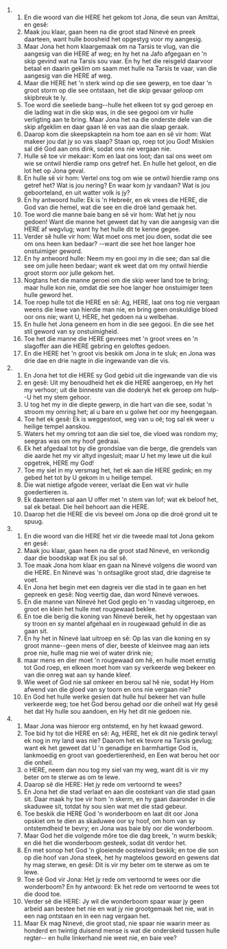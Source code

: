 <ol>
  <li>
    <ol>
      <li>En die woord van die HERE het gekom tot Jona, die seun van Amíttai, en gesê:</li>
      <li>Maak jou klaar, gaan heen na die groot stad Ninevé en preek daarteen, want hulle boosheid het opgestyg voor my aangesig.</li>
      <li>Maar Jona het hom klaargemaak om na Tarsis te vlug, van die aangesig van die HERE af weg; en hy het na Jafo afgegaan en 'n skip gevind wat na Tarsis sou vaar. En hy het die reisgeld daarvoor betaal en daarin geklim om saam met hulle na Tarsis te vaar, van die aangesig van die HERE af weg.</li>
      <li>Maar die HERE het 'n sterk wind op die see gewerp, en toe daar 'n groot storm op die see ontstaan, het die skip gevaar geloop om skipbreuk te ly.</li>
      <li>Toe word die seeliede bang--hulle het elkeen tot sy god geroep en die lading wat in die skip was, in die see gegooi om vir hulle verligting aan te bring. Maar Jona het na die onderste dele van die skip afgeklim en daar gaan lê en vas aan die slaap geraak.</li>
      <li>Daarop kom die skeepskaptein na hom toe aan en sê vir hom: Wat makeer jou dat jy so vas slaap? Staan op, roep tot jou God! Miskien sal dié God aan ons dink, sodat ons nie vergaan nie.</li>
      <li>Hulle sê toe vir mekaar: Kom en laat ons loot; dan sal ons weet om wie se ontwil hierdie ramp ons getref het. En hulle het geloot, en die lot het op Jona geval.</li>
      <li>En hulle sê vir hom: Vertel ons tog om wie se ontwil hierdie ramp ons getref het? Wat is jou nering? En waar kom jy vandaan? Wat is jou geboorteland, en uit watter volk is jy?</li>
      <li>En hy antwoord hulle: Ek is 'n Hebreër, en ek vrees die HERE, die God van die hemel, wat die see en die droë land gemaak het.</li>
      <li>Toe word die manne baie bang en sê vir hom: Wat het jy nou gedoen! Want die manne het geweet dat hy van die aangesig van die HERE af wegvlug; want hy het hulle dit te kenne gegee.</li>
      <li>Verder sê hulle vir hom: Wat moet ons met jou doen, sodat die see om ons heen kan bedaar? --want die see het hoe langer hoe onstuimiger geword.</li>
      <li>En hy antwoord hulle: Neem my en gooi my in die see; dan sal die see om julle heen bedaar; want ek weet dat om my ontwil hierdie groot storm oor julle gekom het.</li>
      <li>Nogtans het die manne geroei om die skip weer land toe te bring; maar hulle kon nie, omdat die see hoe langer hoe onstuimiger teen hulle geword het.</li>
      <li>Toe roep hulle tot die HERE en sê: Ag, HERE, laat ons tog nie vergaan weens die lewe van hierdie man nie, en bring geen onskuldige bloed oor ons nie; want U, HERE, het gedoen na u welbehae.</li>
      <li>En hulle het Jona geneem en hom in die see gegooi. En die see het stil geword van sy onstuimigheid.</li>
      <li>Toe het die manne die HERE gevrees met 'n groot vrees en 'n slagoffer aan die HERE gebring en geloftes gedoen.</li>
      <li>En die HERE het 'n groot vis beskik om Jona in te sluk; en Jona was drie dae en drie nagte in die ingewande van die vis.</li>
    </ol>
  </li>
  <li>
    <ol>
      <li>En Jona het tot die HERE sy God gebid uit die ingewande van die vis</li>
      <li>en gesê: Uit my benoudheid het ek die HERE aangeroep, en Hy het my verhoor; uit die binneste van die doderyk het ek geroep om hulp--U het my stem gehoor.</li>
      <li>U tog het my in die diepte gewerp, in die hart van die see, sodat 'n stroom my omring het; al u bare en u golwe het oor my heengegaan.</li>
      <li>Toe het ek gesê: Ek is weggestoot, weg van u oë; tog sal ek weer u heilige tempel aanskou.</li>
      <li>Waters het my omring tot aan die siel toe, die vloed was rondom my; seegras was om my hoof gedraai.</li>
      <li>Ek het afgedaal tot by die grondslae van die berge, die grendels van die aarde het my vir altyd ingesluit; maar U het my lewe uit die kuil opgetrek, HERE my God!</li>
      <li>Toe my siel in my versmag het, het ek aan die HERE gedink; en my gebed het tot by U gekom in u heilige tempel.</li>
      <li>Die wat nietige afgode vereer, verlaat die Een wat vir hulle goedertieren is.</li>
      <li>Ek daarenteen sal aan U offer met 'n stem van lof; wat ek beloof het, sal ek betaal. Die heil behoort aan die HERE.</li>
      <li>Daarop het die HERE die vis beveel om Jona op die droë grond uit te spuug.</li>
    </ol>
  </li>
  <li>
    <ol>
      <li>En die woord van die HERE het vir die tweede maal tot Jona gekom en gesê:</li>
      <li>Maak jou klaar, gaan heen na die groot stad Ninevé, en verkondig daar die boodskap wat Ek jou sal sê.</li>
      <li>Toe maak Jona hom klaar en gaan na Ninevé volgens die woord van die HERE. En Ninevé was 'n ontsaglike groot stad, drie dagreise te voet.</li>
      <li>En Jona het begin met een dagreis ver die stad in te gaan en het gepreek en gesê: Nog veertig dae, dan word Ninevé verwoes.</li>
      <li>En die manne van Ninevé het God geglo en 'n vasdag uitgeroep, en groot en klein het hulle met rougewaad beklee.</li>
      <li>En toe die berig die koning van Ninevé bereik, het hy opgestaan van sy troon en sy mantel afgehaal en in rougewaad gehuld in die as gaan sit.</li>
      <li>En hy het in Ninevé laat uitroep en sê: Op las van die koning en sy groot manne--geen mens of dier, beeste of kleinvee mag aan iets proe nie, hulle mag nie wei of water drink nie;</li>
      <li>maar mens en dier moet 'n rougewaad om hê, en hulle moet ernstig tot God roep, en elkeen moet hom van sy verkeerde weg bekeer en van die onreg wat aan sy hande kleef.</li>
      <li>Wie weet of God nie sal omkeer en berou sal hê nie, sodat Hy Hom afwend van die gloed van sy toorn en ons nie vergaan nie?</li>
      <li>En God het hulle werke gesien dat hulle hul bekeer het van hulle verkeerde weg; toe het God berou gehad oor die onheil wat Hy gesê het dat Hy hulle sou aandoen, en Hy het dit nie gedoen nie.</li>
    </ol>
  </li>
  <li>
    <ol>
      <li>Maar Jona was hieroor erg ontstemd, en hy het kwaad geword.</li>
      <li>Toe bid hy tot die HERE en sê: Ag, HERE, het ek dit nie gedink terwyl ek nog in my land was nie? Daarom het ek tevore na Tarsis gevlug; want ek het geweet dat U 'n genadige en barmhartige God is, lankmoedig en groot van goedertierenheid, en Een wat berou het oor die onheil.</li>
      <li>o HERE, neem dan nou tog my siel van my weg, want dit is vir my beter om te sterwe as om te lewe.</li>
      <li>Daarop sê die HERE: Het jy rede om vertoornd te wees?</li>
      <li>En Jona het die stad verlaat en aan die oostekant van die stad gaan sit. Daar maak hy toe vir hom 'n skerm, en hy gaan daaronder in die skaduwee sit, totdat hy sou sien wat met die stad gebeur.</li>
      <li>Toe beskik die HERE God 'n wonderboom en laat dit oor Jona opskiet om te dien as skaduwee oor sy hoof, om hom van sy ontstemdheid te bevry; en Jona was baie bly oor die wonderboom.</li>
      <li>Maar God het die volgende môre toe die dag breek, 'n wurm beskik; en dié het die wonderboom gesteek, sodat dit verdor het.</li>
      <li>En met sonop het God 'n gloeiende oostewind beskik; en toe die son op die hoof van Jona steek, het hy magteloos geword en gewens dat hy mag sterwe, en gesê: Dit is vir my beter om te sterwe as om te lewe.</li>
      <li>Toe sê God vir Jona: Het jy rede om vertoornd te wees oor die wonderboom? En hy antwoord: Ek het rede om vertoornd te wees tot die dood toe.</li>
      <li>Verder sê die HERE: Jy wil die wonderboom spaar waar jy geen arbeid aan bestee het nie en wat jy nie grootgemaak het nie, wat in een nag ontstaan en in een nag vergaan het.</li>
      <li>Maar Ek mag Ninevé, die groot stad, nie spaar nie waarin meer as honderd en twintig duisend mense is wat die onderskeid tussen hulle regter-- en hulle linkerhand nie weet nie, en baie vee?</li>
    </ol>
  </li>
</ol>